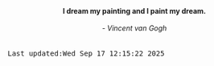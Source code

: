 
<div align="center"><b><span>I dream my painting and I paint my dream.</span></b><br><br><i> - Vincent van Gogh</i></div>
<br><br><kbd>Last updated:Wed Sep 17 12:15:22 2025</kbd>